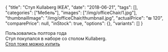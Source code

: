 {
    "title": "Стул Kullaberg IKEA",
    "date": "2018-06-21",
    "tags": [],
    "categories": ["Мебель"],
    "images": ["/img/officeChair/1.jpg"],
    "thumbnailImage": "/img/officeChair/thumbnail.jpg",
    "actualPrice": "₪ 120",
    "comparePrice": null,
    "inStock": true,
    "options": {},
    "variants": []
}

Пользовались полтора года <br>
Стул покупался в наборе со столом Kullaberg. <br>
<a class="nav-link" href="/products/office-desk/" > Стол тоже можно купить </a>
